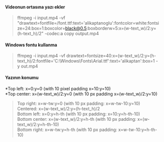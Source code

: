 #### Videonun ortasına yazı ekler

> ffmpeg -i input.mp4 -vf "drawtext=fontfile=/font.ttf:text='alikaptanoglu':fontcolor=white:fontsize=24:box=1:boxcolor=black@0.5:boxborderw=5:x=(w-text_w)/2:y=(h-text_h)/2" -codec:a copy output.mp4

#### Windows fontu kullanma
>ffmpeg -i input.mp4 -vf drawtext=fontsize=40:x=(w-text_w)/2:y=(h-text_h)/2:fontfile='C\:\\Windows\\Fonts\\Arial.ttf':text='alikaptan':box=1 -y out.mp4

#### Yazının konumu
*Top left: x=0:y=0 (with 10 pixel padding x=10:y=10)  
*Top center: x=(w-text_w)/2:y=0 (with 10 px padding x=(w-text_w)/2:y=10) 
>Top right: x=w-tw:y=0 (with 10 px padding: x=w-tw-10:y=10)  
>Centered: x=(w-text_w)/2:y=(h-text_h)/2  
>Bottom left: x=0:y=h-th (with 10 px padding: x=10:y=h-th-10)  
>Bottom center: x=(w-text_w)/2:y=h-th (with 10 px padding: x=(w-text_w)/2:y=h-th-10)  
>Bottom right: x=w-tw:y=h-th (with 10 px padding: x=w-tw-10:y=h-th-10)
